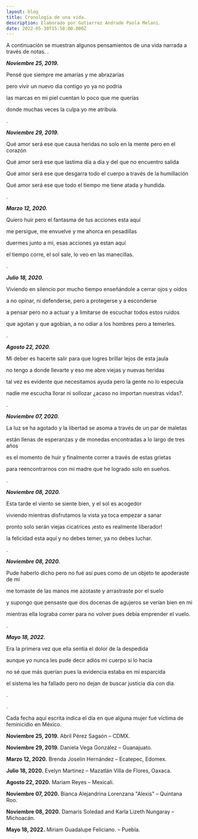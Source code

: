 ```yaml
---
layout: blog
title: Cronología de una vida.
description: Elaborado por Gutierrez Andrade Paola Melani.
date: 2022-05-30T15:50:00.000Z
---
```

A continuación se muestran algunos pensamientos de una vida narrada a través de notas.
.

***Noviembre 25, 2019.***

Pensé que siempre me amarías y me abrazarías

pero vivir un nuevo dia contigo yo ya no podría 

las marcas en mi piel cuentan lo poco que me querías

donde muchas veces la culpa yo me atribuía.

.

***Noviembre 29, 2019.***

Qué amor será ese que causa heridas no solo en la mente pero en el corazón

Qué amor será ese que lastima día a día y del que no encuentro salida

Qué amor será ese que desgarra todo el cuerpo a través de la humillación

Qué amor será ese que todo el tiempo me tiene atada y hundida.

.

***Marzo 12, 2020.***

Quiero huir pero el fantasma de tus acciones esta aquí 

me persigue, me envuelve y me ahorca en pesadillas 

duermes junto a mi, esas acciones ya estan aquí

el tiempo corre, el sol sale, lo veo en las manecillas. 

.

***Julio 18, 2020.***

Viviendo en silencio por mucho tiempo enseñándole a cerrar ojos y oídos 

a no opinar, ni defenderse, pero a protegerse y a esconderse 

a pensar pero no a actuar y a limitarse de escuchar todos estos ruidos

que agotan y que agobian, a no odiar a los hombres pero a temerles.

.

***Agosto 22, 2020.***

Mi deber es hacerte salir para que logres brillar lejos de esta jaula

no tengo a donde llevarte y eso me abre viejas y nuevas heridas

tal vez es evidente que necesitamos ayuda pero la gente no lo especula

nadie me escucha llorar ni sollozar ¿acaso no importan nuestras vidas?.

.

***Noviembre 07, 2020.***

La luz se ha agotado y la libertad se asoma a través de un par de maletas

están llenas de esperanzas y de monedas encontradas a lo largo de tres años 

es el momento de huir y finalmente correr a través de estas grietas

para reencontrarnos con mi madre que he logrado solo en sueños.

.

***Noviembre 08, 2020.***

Esta tarde el viento se siente bien, y el sol es acogedor 

viviendo mientras disfrutamos la vista ya toca empezar a sanar

pronto solo serán viejas cicatrices ¡esto es realmente liberador!

la felicidad esta aquí y no debes temer, ya no debes luchar.

.

***Noviembre 08, 2020.***

Pude haberlo dicho pero no fué así pues como de un objeto te apoderaste de mi

me tomaste de las manos me azotaste y arrastraste por el suelo 

y supongo que pensaste que dos docenas de agujeros se verían bien en mi

mientras ella lograba correr para no volver pues debía emprender el vuelo.

.

***Mayo 18, 2022.*** 

Era la primera vez que ella sentía el dolor de la despedida

aunque yo nunca les pude decir adiós mi cuerpo si lo hacía

no sé que más querían pues la evidencia estaba en mi esparcida

el sistema les ha fallado pero no dejan de buscar justicia día con día.

.

.

Cada fecha aquí escrita indica el día en que alguna mujer fué víctima de feminicidio en México. 

**Noviembre 25, 2019.** Abril Pérez Sagaón –  CDMX. 

**Noviembre 29, 2019.** Daniela Vega González – Guanajuato.

**Marzo 12, 2020.** Brenda Joselin Hernández – Ecatepec, Edomex.

**Julio 18, 2020.** Evelyn Martinez – Mazatlán Villa de Flores, Oaxaca.

**Agosto 22, 2020.** Mariam Reyes – Mexicali.

**Noviembre 07, 2020.** Bianca Alejandrina Lorenzana "Alexis" – Quintana Roo.

**Noviembre 08, 2020.** Damaris Soledad and Karla Lizeth Nungaray – Michoacán.

**Mayo 18, 2022.** Miriam Guadalupe Feliciano. – Puebla.